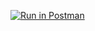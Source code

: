 [![Run in Postman](https://run.pstmn.io/button.svg)](https://god.postman.co/run-collection/d078cdac20b3f0c537cd)